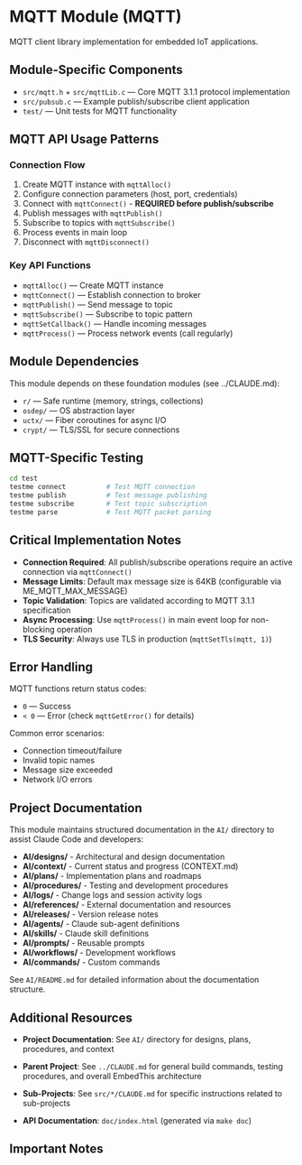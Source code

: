 # MQTT Module (MQTT)

MQTT client library implementation for embedded IoT applications.

## Module-Specific Components

- `src/mqtt.h` + `src/mqttLib.c` — Core MQTT 3.1.1 protocol implementation
- `src/pubsub.c` — Example publish/subscribe client application
- `test/` — Unit tests for MQTT functionality

## MQTT API Usage Patterns

### Connection Flow

1. Create MQTT instance with `mqttAlloc()`
2. Configure connection parameters (host, port, credentials)
3. Connect with `mqttConnect()` - **REQUIRED before publish/subscribe**
4. Publish messages with `mqttPublish()`
5. Subscribe to topics with `mqttSubscribe()`
6. Process events in main loop
7. Disconnect with `mqttDisconnect()`

### Key API Functions

- `mqttAlloc()` — Create MQTT instance
- `mqttConnect()` — Establish connection to broker
- `mqttPublish()` — Send message to topic
- `mqttSubscribe()` — Subscribe to topic pattern
- `mqttSetCallback()` — Handle incoming messages
- `mqttProcess()` — Process network events (call regularly)

## Module Dependencies

This module depends on these foundation modules (see ../CLAUDE.md):
- `r/` — Safe runtime (memory, strings, collections)
- `osdep/` — OS abstraction layer
- `uctx/` — Fiber coroutines for async I/O
- `crypt/` — TLS/SSL for secure connections

## MQTT-Specific Testing

```bash
cd test
testme connect          # Test MQTT connection
testme publish          # Test message publishing
testme subscribe        # Test topic subscription
testme parse            # Test MQTT packet parsing
```

## Critical Implementation Notes

- **Connection Required**: All publish/subscribe operations require an active connection via `mqttConnect()`
- **Message Limits**: Default max message size is 64KB (configurable via ME_MQTT_MAX_MESSAGE)
- **Topic Validation**: Topics are validated according to MQTT 3.1.1 specification
- **Async Processing**: Use `mqttProcess()` in main event loop for non-blocking operation
- **TLS Security**: Always use TLS in production (`mqttSetTls(mqtt, 1)`)

## Error Handling

MQTT functions return status codes:
- `0` — Success
- `< 0` — Error (check `mqttGetError()` for details)

Common error scenarios:
- Connection timeout/failure
- Invalid topic names
- Message size exceeded
- Network I/O errors

## Project Documentation

This module maintains structured documentation in the `AI/` directory to assist Claude Code and developers:

- **AI/designs/** - Architectural and design documentation
- **AI/context/** - Current status and progress (CONTEXT.md)
- **AI/plans/** - Implementation plans and roadmaps
- **AI/procedures/** - Testing and development procedures
- **AI/logs/** - Change logs and session activity logs
- **AI/references/** - External documentation and resources
- **AI/releases/** - Version release notes
- **AI/agents/** - Claude sub-agent definitions
- **AI/skills/** - Claude skill definitions
- **AI/prompts/** - Reusable prompts
- **AI/workflows/** - Development workflows
- **AI/commands/** - Custom commands

See `AI/README.md` for detailed information about the documentation structure.

## Additional Resources

- **Project Documentation**: See `AI/` directory for designs, plans, procedures, and context

- **Parent Project**: See `../CLAUDE.md` for general build commands, testing procedures, and overall EmbedThis architecture
- **Sub-Projects**: See `src/*/CLAUDE.md` for specific instructions related to sub-projects
- **API Documentation**: `doc/index.html` (generated via `make doc`)

## Important Notes

